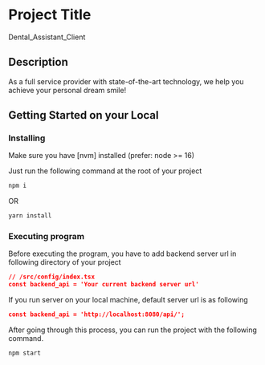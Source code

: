 # Project Title

Dental_Assistant_Client

## Description

As a full service provider with state-of-the-art technology, we help you achieve your personal dream smile!

## Getting Started on your Local

### Installing

Make sure you have [nvm] installed (prefer: node >= 16)

Just run the following command at the root of your project

```sh
npm i
```

OR

```sh
yarn install
```

### Executing program

Before executing the program, you have to add backend server url in following directory of your project

```json
// /src/config/index.tsx
const backend_api = 'Your current backend server url'
```

If you run server on your local machine, default server url is as following

```json
const backend_api = 'http://localhost:8080/api/';
```

After going through this process, you can run the project with the following command.

```sh
npm start
```
